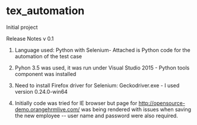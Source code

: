 # tex_automation
Initial project

Release Notes v 0.1

1. Language used: Python with Selenium- Attached is Python code for the automation of the test case

2. Pyhon 3.5 was used, it was run under Visual Studio 2015 - Python tools component was installed

3. Need to install Firefox driver for Selenium: Geckodriver.exe - I used version 0.24.0-win64

4. Initially code was tried for IE browser but page for http://opensource-demo.orangehrmlive.com/ was being rendered with issues when saving the new employee -- user name and password were also required.
